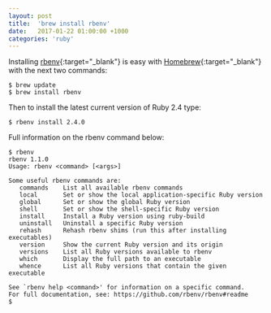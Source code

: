 ```yaml
---
layout: post
title:  'brew install rbenv'
date:   2017-01-22 01:00:00 +1000
categories: 'ruby'
---
```


Installing [rbenv](https://github.com/rbenv/rbenv){:target="_blank"} is easy with [Homebrew](http://brew.sh/){:target="_blank"} with the next two commands:

```
$ brew update
$ brew install rbenv
```

Then to install the latest current version of Ruby 2.4 type:

```
$ rbenv install 2.4.0
```

Full information on the rbenv command below:

```
$ rbenv
rbenv 1.1.0
Usage: rbenv <command> [<args>]

Some useful rbenv commands are:
   commands    List all available rbenv commands
   local       Set or show the local application-specific Ruby version
   global      Set or show the global Ruby version
   shell       Set or show the shell-specific Ruby version
   install     Install a Ruby version using ruby-build
   uninstall   Uninstall a specific Ruby version
   rehash      Rehash rbenv shims (run this after installing executables)
   version     Show the current Ruby version and its origin
   versions    List all Ruby versions available to rbenv
   which       Display the full path to an executable
   whence      List all Ruby versions that contain the given executable

See `rbenv help <command>' for information on a specific command.
For full documentation, see: https://github.com/rbenv/rbenv#readme
$
```

